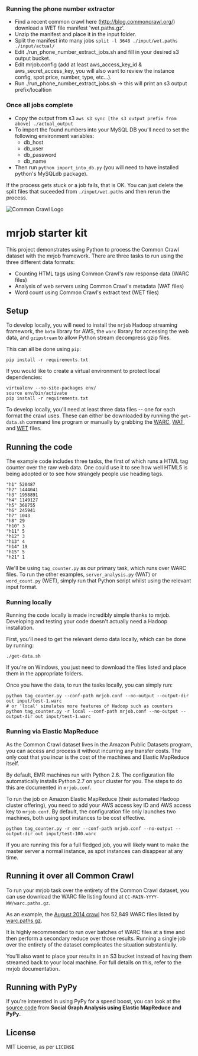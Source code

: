 ### Running the phone number extractor

* Find a recent common crawl here (http://blog.commoncrawl.org/) download a WET file manifest 'wet.paths.gz'.
* Unzip the manifest and place it in the input folder.
* Split the manifest into many jobs `split -l 3648 ./input/wet.paths ./input/actual/`
* Edit ./run_phone_number_extract_jobs.sh and fill in your desired s3 output bucket.
* Edit mrjob.config (add at least aws_access_key_id & aws_secret_access_key,
you will also want to review the instance config, spot price, number, type, etc...).
* Run ./run_phone_number_extract_jobs.sh -> this will print an s3 output prefix/localtion
### Once all jobs complete
* Copy the output from s3 `aws s3 sync [the s3 output prefix from above] ./actual_output`
* To import the found numbers into your MySQL DB you'll need to set the following environment variables:
    * db_host
    * db_user
    * db_password
    * db_name
* Then run `python import_into_db.py` (you will need to have installed python's MySQLdb package).

If the process gets stuck or a job fails, that is OK. You can just delete the split files that
suceeded from `./input/wet.paths` and then rerun the process.

![Common Crawl Logo](http://commoncrawl.org/wp-content/uploads/2012/04/ccLogo.png)

# mrjob starter kit

This project demonstrates using Python to process the Common Crawl dataset with the mrjob framework.
There are three tasks to run using the three different data formats:

+ Counting HTML tags using Common Crawl's raw response data (WARC files)
+ Analysis of web servers using Common Crawl's metadata (WAT files)
+ Word count using Common Crawl's extract text (WET files)

## Setup

To develop locally, you will need to install the `mrjob` Hadoop streaming framework, the `boto` library for AWS, the `warc` library for accessing the web data, and `gzipstream` to allow Python stream decompress gzip files.

This can all be done using `pip`:

    pip install -r requirements.txt

If you would like to create a virtual environment to protect local dependencies:

    virtualenv --no-site-packages env/
    source env/bin/activate
    pip install -r requirements.txt

To develop locally, you'll need at least three data files -- one for each format the crawl uses.
These can either be downloaded by running the `get-data.sh` command line program or manually by grabbing the [WARC](https://aws-publicdatasets.s3.amazonaws.com/common-crawl/crawl-data/CC-MAIN-2014-35/segments/1408500800168.29/warc/CC-MAIN-20140820021320-00000-ip-10-180-136-8.ec2.internal.warc.gz), [WAT](https://aws-publicdatasets.s3.amazonaws.com/common-crawl/crawl-data/CC-MAIN-2014-35/segments/1408500800168.29/wat/CC-MAIN-20140820021320-00000-ip-10-180-136-8.ec2.internal.warc.wat.gz), and [WET](https://aws-publicdatasets.s3.amazonaws.com/common-crawl/crawl-data/CC-MAIN-2014-35/segments/1408500800168.29/wet/CC-MAIN-20140820021320-00000-ip-10-180-136-8.ec2.internal.warc.wet.gz) files.

## Running the code

The example code includes three tasks, the first of which runs a HTML tag counter over the raw web data.
One could use it to see how well HTML5 is being adopted or to see how strangely people use heading tags.

    "h1" 520487
    "h2" 1444041
    "h3" 1958891
    "h4" 1149127
    "h5" 368755
    "h6" 245941
    "h7" 1043
    "h8" 29
    "h10" 3
    "h11" 5
    "h12" 3
    "h13" 4
    "h14" 19
    "h15" 5
    "h21" 1

We'll be using `tag_counter.py` as our primary task, which runs over WARC files.
To run the other examples, `server_analysis.py` (WAT) or `word_count.py` (WET), simply run that Python script whilst using the relevant input format.

### Running locally

Running the code locally is made incredibly simple thanks to mrjob.
Developing and testing your code doesn't actually need a Hadoop installation.

First, you'll need to get the relevant demo data locally, which can be done by running:

    ./get-data.sh

If you're on Windows, you just need to download the files listed and place them in the appropriate folders.

Once you have the data, to run the tasks locally, you can simply run:

    python tag_counter.py --conf-path mrjob.conf --no-output --output-dir out input/test-1.warc
    # or 'local' simulates more features of Hadoop such as counters
    python tag_counter.py -r local --conf-path mrjob.conf --no-output --output-dir out input/test-1.warc

### Running via Elastic MapReduce

As the Common Crawl dataset lives in the Amazon Public Datasets program, you can access and process it without incurring any transfer costs.
The only cost that you incur is the cost of the machines and Elastic MapReduce itself.

By default, EMR machines run with Python 2.6.
The configuration file automatically installs Python 2.7 on your cluster for you.
The steps to do this are documented in `mrjob.conf`.

To run the job on Amazon Elastic MapReduce (their automated Hadoop cluster offering), you need to add your AWS access key ID and AWS access key to `mrjob.conf`.
By default, the configuration file only launches two machines, both using spot instances to be cost effective.

    python tag_counter.py -r emr --conf-path mrjob.conf --no-output --output-dir out input/test-100.warc

If you are running this for a full fledged job, you will likely want to make the master server a normal instance, as spot instances can disappear at any time.

## Running it over all Common Crawl

To run your mrjob task over the entirety of the Common Crawl dataset, you can use download the WARC file listing found at `CC-MAIN-YYYY-WW/warc.paths.gz`.

As an example, the [August 2014 crawl](http://commoncrawl.org/august-2014-crawl-data-available/) has 52,849 WARC files listed by [warc.paths.gz](https://aws-publicdatasets.s3.amazonaws.com/common-crawl/crawl-data/CC-MAIN-2014-35/warc.paths.gz).

It is highly recommended to run over batches of WARC files at a time and then perform a secondary reduce over those results.
Running a single job over the entirety of the dataset complicates the situation substantially.

You'll also want to place your results in an S3 bucket instead of having them streamed back to your local machine.
For full details on this, refer to the mrjob documentation.

## Running with PyPy

If you're interested in using PyPy for a speed boost, you can look at the [source code](https://github.com/mcroydon/social-graph-analysis) from **Social Graph Analysis using Elastic MapReduce and PyPy**.

## License

MIT License, as per `LICENSE`
